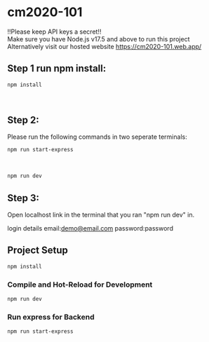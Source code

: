 # cm2020-101

!!Please keep API keys a secret!!
<br/>
Make sure you have Node.js v17.5 and above to run this project
<br/>
Alternatively visit our hosted website https://cm2020-101.web.app/

## Step 1 run npm install:

```sh
npm install
```
<br/>

## Step 2:

Please run the following commands in two seperate terminals:
```sh
npm run start-express 
```
<br/>

```sh
npm run dev
```

## Step 3:
Open localhost link in the terminal that you ran "npm run dev" in.

login details
email:demo@email.com
password:password



## Project Setup

```sh
npm install
```

### Compile and Hot-Reload for Development

```sh
npm run dev
```
### Run express for Backend

```sh
npm run start-express
```

